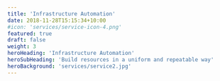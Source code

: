 ```yaml
---
title: 'Infrastructure Automation'
date: 2018-11-28T15:15:34+10:00
#icon: 'services/service-icon-4.png'
featured: true
draft: false
weight: 3
heroHeading: 'Infrastructure Automation'
heroSubHeading: 'Build resources in a uniform and repeatable way'
heroBackground: 'services/service2.jpg'
---
```

